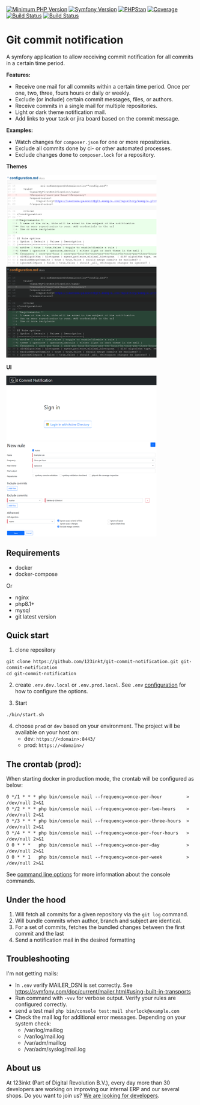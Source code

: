 [![Minimum PHP Version](https://img.shields.io/badge/php-%3E%3D%208.1-8892BF)](https://php.net/)
[![Symfony Version](https://img.shields.io/badge/symfony-6.1-4BC51D)](https://symfony.com/releases)
[![PHPStan](https://img.shields.io/badge/phpstan-enabled-4BC51D)](https://www.phpstan.com/)
[![Coverage](https://img.shields.io/badge/coverage-100%25-4BC51D)](https://php.net/)
[![Build Status](https://github.com/123inkt/git-commit-notification/workflows/Check/badge.svg?branch=master)](https://github.com/123inkt/git-commit-notification/actions)
[![Build Status](https://github.com/123inkt/git-commit-notification/workflows/Test/badge.svg?branch=master)](https://github.com/123inkt/git-commit-notification/actions)

# Git commit notification
A symfony application to allow receiving commit notification for all commits in a certain time period.

**Features:**
- Receive one mail for all commits within a certain time period. Once per one, two, three, fours hours or daily or weekly.
- Exclude (or include) certain commit messages, files, or authors.
- Receive commits in a single mail for multiple repositories.
- Light or dark theme notification mail.
- Add links to your task or jira board based on the commit message.

**Examples:**
- Watch changes for `composer.json` for one or more repositories.
- Exclude all commits done by ci- or other automated processes.
- Exclude changes done to `composer.lock` for a repository.

**Themes**

<img src="docs/images/upsource.png" alt="Upsource" title="Upsource" width="400">
<img src="docs/images/darcula.png" alt="Darcula" title="Darcula" width="400">

**UI**

<img src="docs/images/login.png" alt="Login screen" title="Login screen" width="400">
<img src="docs/images/add-rule.png" alt="Add rule" title="Add rule" width="400">

## Requirements

- docker
- docker-compose

Or

- nginx
- php8.1+
- mysql
- git latest version

## Quick start

1) clone repository
```shell
git clone https://github.com/123inkt/git-commit-notification.git git-commit-notification
cd git-commit-notification
```
2) create `.env.dev.local` or `.env.prod.local`. See `.env` [configuration](docs/configuration.md) for how to configure the options.

3) Start
```shell
./bin/start.sh
```
4) choose `prod` or `dev` based on your environment. The project will be available on your host on:
   - dev: `https://<domain>:8443/`
   - prod: `https://<domain>/`

## The crontab (prod):

When starting docker in production mode, the crontab will be configured as below:

```shell
0 */1 * * * php bin/console mail --frequency=once-per-hour         > /dev/null 2>&1
0 */2 * * * php bin/console mail --frequency=once-per-two-hours    > /dev/null 2>&1
0 */3 * * * php bin/console mail --frequency=once-per-three-hours  > /dev/null 2>&1
0 */4 * * * php bin/console mail --frequency=once-per-four-hours   > /dev/null 2>&1
0 0 * * *   php bin/console mail --frequency=once-per-day          > /dev/null 2>&1
0 0 * * 1   php bin/console mail --frequency=once-per-week         > /dev/null 2>&1
```

See [command line options](docs/command-line.md) for more information about the console commands.

## Under the hood

1) Will fetch all commits for a given repository via the `git log` command.
2) Will bundle commits when author, branch and subject are identical.
3) For a set of commits, fetches the bundled changes between the first commit and the last
4) Send a notification mail in the desired formatting

## Troubleshooting

I'm not getting mails:
- In `.env` verify MAILER_DSN is set correctly. See https://symfony.com/doc/current/mailer.html#using-built-in-transports
- Run command with `-vvv` for verbose output. Verify your rules are configured correctly.
- send a test mail `php bin/console test:mail sherlock@example.com`
- Check the mail log for additional error messages. Depending on your system check:
  - /var/log/maillog
  - /var/log/mail.log
  - /var/adm/maillog
  - /var/adm/syslog/mail.log

## About us

At 123inkt (Part of Digital Revolution B.V.), every day more than 30 developers are working on improving our internal ERP and our several shops. Do
you want to join us? [We are looking for developers](https://www.werkenbij123inkt.nl/vacatures).
